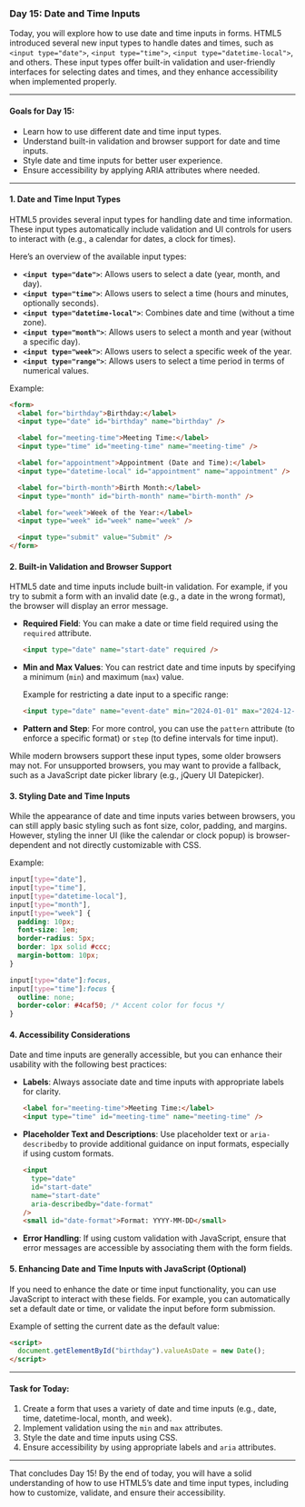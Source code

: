### Day 15: Date and Time Inputs

Today, you will explore how to use date and time inputs in forms. HTML5 introduced several new input types to handle dates and times, such as `<input type="date">`, `<input type="time">`, `<input type="datetime-local">`, and others. These input types offer built-in validation and user-friendly interfaces for selecting dates and times, and they enhance accessibility when implemented properly.

---

#### Goals for Day 15:

- Learn how to use different date and time input types.
- Understand built-in validation and browser support for date and time inputs.
- Style date and time inputs for better user experience.
- Ensure accessibility by applying ARIA attributes where needed.

---

#### 1. Date and Time Input Types

HTML5 provides several input types for handling date and time information. These input types automatically include validation and UI controls for users to interact with (e.g., a calendar for dates, a clock for times).

Here’s an overview of the available input types:

- **`<input type="date">`**: Allows users to select a date (year, month, and day).
- **`<input type="time">`**: Allows users to select a time (hours and minutes, optionally seconds).
- **`<input type="datetime-local">`**: Combines date and time (without a time zone).
- **`<input type="month">`**: Allows users to select a month and year (without a specific day).
- **`<input type="week">`**: Allows users to select a specific week of the year.
- **`<input type="range">`**: Allows users to select a time period in terms of numerical values.

Example:

```html
<form>
  <label for="birthday">Birthday:</label>
  <input type="date" id="birthday" name="birthday" />

  <label for="meeting-time">Meeting Time:</label>
  <input type="time" id="meeting-time" name="meeting-time" />

  <label for="appointment">Appointment (Date and Time):</label>
  <input type="datetime-local" id="appointment" name="appointment" />

  <label for="birth-month">Birth Month:</label>
  <input type="month" id="birth-month" name="birth-month" />

  <label for="week">Week of the Year:</label>
  <input type="week" id="week" name="week" />

  <input type="submit" value="Submit" />
</form>
```

#### 2. Built-in Validation and Browser Support

HTML5 date and time inputs include built-in validation. For example, if you try to submit a form with an invalid date (e.g., a date in the wrong format), the browser will display an error message.

- **Required Field**: You can make a date or time field required using the `required` attribute.

  ```html
  <input type="date" name="start-date" required />
  ```

- **Min and Max Values**: You can restrict date and time inputs by specifying a minimum (`min`) and maximum (`max`) value.

  Example for restricting a date input to a specific range:

  ```html
  <input type="date" name="event-date" min="2024-01-01" max="2024-12-31" />
  ```

- **Pattern and Step**: For more control, you can use the `pattern` attribute (to enforce a specific format) or `step` (to define intervals for time input).

While modern browsers support these input types, some older browsers may not. For unsupported browsers, you may want to provide a fallback, such as a JavaScript date picker library (e.g., jQuery UI Datepicker).

#### 3. Styling Date and Time Inputs

While the appearance of date and time inputs varies between browsers, you can still apply basic styling such as font size, color, padding, and margins. However, styling the inner UI (like the calendar or clock popup) is browser-dependent and not directly customizable with CSS.

Example:

```css
input[type="date"],
input[type="time"],
input[type="datetime-local"],
input[type="month"],
input[type="week"] {
  padding: 10px;
  font-size: 1em;
  border-radius: 5px;
  border: 1px solid #ccc;
  margin-bottom: 10px;
}

input[type="date"]:focus,
input[type="time"]:focus {
  outline: none;
  border-color: #4caf50; /* Accent color for focus */
}
```

#### 4. Accessibility Considerations

Date and time inputs are generally accessible, but you can enhance their usability with the following best practices:

- **Labels**: Always associate date and time inputs with appropriate labels for clarity.

  ```html
  <label for="meeting-time">Meeting Time:</label>
  <input type="time" id="meeting-time" name="meeting-time" />
  ```

- **Placeholder Text and Descriptions**: Use placeholder text or `aria-describedby` to provide additional guidance on input formats, especially if using custom formats.

  ```html
  <input
    type="date"
    id="start-date"
    name="start-date"
    aria-describedby="date-format"
  />
  <small id="date-format">Format: YYYY-MM-DD</small>
  ```

- **Error Handling**: If using custom validation with JavaScript, ensure that error messages are accessible by associating them with the form fields.

#### 5. Enhancing Date and Time Inputs with JavaScript (Optional)

If you need to enhance the date or time input functionality, you can use JavaScript to interact with these fields. For example, you can automatically set a default date or time, or validate the input before form submission.

Example of setting the current date as the default value:

```html
<script>
  document.getElementById("birthday").valueAsDate = new Date();
</script>
```

---

#### Task for Today:

1. Create a form that uses a variety of date and time inputs (e.g., date, time, datetime-local, month, and week).
2. Implement validation using the `min` and `max` attributes.
3. Style the date and time inputs using CSS.
4. Ensure accessibility by using appropriate labels and `aria` attributes.

---

That concludes Day 15! By the end of today, you will have a solid understanding of how to use HTML5’s date and time input types, including how to customize, validate, and ensure their accessibility.
